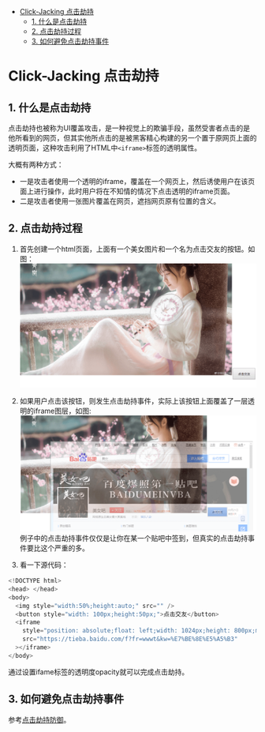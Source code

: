 
<!-- @import "[TOC]" {cmd="toc" depthFrom=1 depthTo=6 orderedList=false} -->

<!-- code_chunk_output -->

* [Click-Jacking 点击劫持](#click-jacking-点击劫持)
	* [1. 什么是点击劫持](#1-什么是点击劫持)
	* [2. 点击劫持过程](#2-点击劫持过程)
	* [3. 如何避免点击劫持事件](#3-如何避免点击劫持事件)

<!-- /code_chunk_output -->

# Click-Jacking 点击劫持
## 1. 什么是点击劫持
点击劫持也被称为UI覆盖攻击，是一种视觉上的欺骗手段，虽然受害者点击的是他所看到的网页，但其实他所点击的是被黑客精心构建的另一个置于原网页上面的透明页面，这种攻击利用了HTML中`<iframe>`标签的透明属性。

大概有两种方式：
* 一是攻击者使用一个透明的iframe，覆盖在一个网页上，然后诱使用户在该页面上进行操作，此时用户将在不知情的情况下点击透明的iframe页面。
* 二是攻击者使用一张图片覆盖在网页，遮挡网页原有位置的含义。

## 2. 点击劫持过程
1. 首先创建一个html页面，上面有一个美女图片和一个名为点击交友的按钮。如图：
![点击劫持_1](https://github.com/Kilin9527/Frontend_And_Backend_Knowledge/blob/master/assets/images/security/Click_Jacking_Attack_1.png?raw=true)

2. 如果用户点击该按钮，则发生点击劫持事件，实际上该按钮上面覆盖了一层透明的iframe图层，如图:
![点击劫持_2](https://github.com/Kilin9527/Frontend_And_Backend_Knowledge/blob/master/assets/images/security/Click_Jacking_Attack_2.png?raw=true)
例子中的点击劫持事件仅仅是让你在某一个贴吧中签到，但真实的点击劫持事件要比这个严重的多。

3. 看一下源代码：
```javascript {.line-numbers}
<!DOCTYPE html>
<head> </head>
<body>
  <img style="width:50%;height:auto;" src="" />
  <button style="width: 100px;height:50px;">点击交友</button>
  <iframe
    style="position: absolute;float: left;width: 1024px;height: 800px;margin: 265px 0 0 -898px;opacity: 0;"
    src="https://tieba.baidu.com/f?fr=wwwt&kw=%E7%BE%8E%E5%A5%B3"
  ></iframe>
</body>
```
通过设置ifame标签的透明度opacity就可以完成点击劫持。

## 3. 如何避免点击劫持事件
参考[点击劫持防御](./clickJacking_defence.md)。
